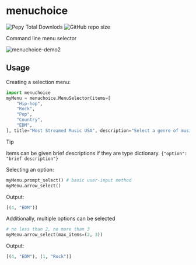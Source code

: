 # menuchoice
![Pepy Total Downlods](https://img.shields.io/pepy/dt/menuchoice)
![GitHub repo size](https://img.shields.io/github/repo-size/xyzpw/menuchoice)

Command line menu selector

![menuchoice-demo2](https://github.com/xyzpw/menuchoice/assets/76017734/c3ca060d-0c39-47be-9173-fa0d415a20b9)

## Usage
Creating a selection menu:
```python
import menuchoice
myMenu = menuchoice.MenuSelector(items=[
    "Hip-hop",
    "Rock",
    "Pop",
    "Country",
    "EDM",
], title="Most Streamed Music USA", description="Select a genre of music.")
```
> [!TIP]
> items can be given brief descriptions if they are type dictionary.
> `{"option": "brief description"}`

Selecting an option:
```python
myMenu.prompt_select() # basic user-input method
myMenu.arrow_select()
```
Output:
```python
[(4, "EDM")]
```
Additionally, multiple options can be selected
```python
# no less than 2, no more than 3
myMenu.arrow_select(max_items=(2, 3))
```
Output:
```python
[(4, "EDM"), (1, "Rock")]
```
